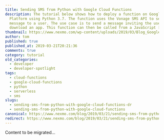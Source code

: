 ```yaml
---
title: Sending SMS from Python with Google Cloud Functions
description: The tutorial below shows how to deploy a function on Google Cloud
  Platform using Python 3.7. The function uses the Vonage SMS API to send a text
  message to a user. The use case is to send a message inviting the user to
  download an app. This function can then be called from a JavaScript […]
thumbnail: https://www.nexmo.com/wp-content/uploads/2019/03/Blog_Google-Cloud_SMS_1200x600-1.png
author: tom
published: true
published_at: 2019-03-21T20:21:36
comments: true
category: tutorial
old_categories:
  - developer
  - developer-spotlight
tags:
  - cloud-functions
  - google-cloud-functions
  - python
  - serverless
  - sms
slugs:
  - sending-sms-from-python-with-google-cloud-functions-dr
  - sending-sms-from-python-with-google-cloud-functions
canonical: https://www.nexmo.com/blog/2019/03/21/sending-sms-from-python-with-google-cloud-functions-dr
redirect: https://www.nexmo.com/blog/2019/03/21/sending-sms-from-python-with-google-cloud-functions-dr
---
```

Content to be migrated...